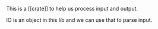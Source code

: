 This is a [[crate]] to help us process input and output.

IO is an object in this lib and we can use that to parse input.
